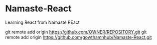 # Namaste-React
Learning React from Namaste REact 

git remote add origin https://github.com/OWNER/REPOSITORY.git
git remote add origin https://github.com/gowthamnhub/Namaste-React.git
